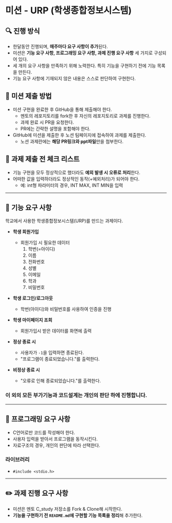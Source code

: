 # 미션 - URP (학생종합정보시스템)

## 🔍 진행 방식

- 한달동안 진행되며, **매주마다 요구 사항이 추가**된다.
- 미션은 **기능 요구 사항, 프로그래밍 요구 사항, 과제 진행 요구 사항** 세 가지로 구성되어 있다.
- 세 개의 요구 사항을 만족하기 위해 노력한다. 특히 기능을 구현하기 전에 기능 목록을 만든다.
- 기능 요구 사항에 기재되지 않은 내용은 스스로 판단하여 구현한다.

## 📮 미션 제출 방법

- 미션 구현을 완료한 후 GitHub을 통해 제출해야 한다.
    - 멘토의 레포지토리를 fork한 후 자신의 레포지토리로 과제를 진행한다.
    - 과제 완료 시 PR을 요청한다.
    - PR에는 간략한 설명을 포함해야 한다.
- GitHub에 미션을 제출한 후 노션 팀페이지에 접속하여 과제를 제출한다.
    - 노션 과제란에는 **해당 PR링크와 ppt파일**만을 첨부한다.


## 🚨 과제 제출 전 체크 리스트

- 기능 구현을 모두 정상적으로 했더라도 **예외 발생 시 오류로 처리**한다.
- 어떠한 값을 입력하더라도 정상적인 동작(+예외처리)가 되어야 한다.
    - 예: int형 파라미터의 경우, INT MAX, INT MIN을 입력



---

## 🚀 기능 요구 사항

학교에서 사용한 학생종합정보시스템(URP)를 만드는 과제이다.

- **학생 회원가입**
    - 회원가입 시 필요한 데이터
        1. 학번(=아이디)
        2. 이름
        3. 전화번호
        4. 성별
        5. 이메일
        6. 학과
        7. 비밀번호

- **학생 로그인/로그아웃**
    - 학번(아이디)와 비밀번호를 사용하여 인증을 진행

- **학생 마이페이지 조회**
    - 회원가입시 받은 데이터를 화면에 출력

- **정상 종료 시**
    - 사용자가 `-1`을 입력하면 종료된다.
    - "프로그램이 종료되었습니다."를 출력한다.

- **비정상 종료 시**
    - "오류로 인해 종료되었습니다."를 출력한다.

### 이 외의 모든 부가기능과 코드설계는 개인의 판단 하에 진행합니다.

---

## 🎯 프로그래밍 요구 사항

- C언어로만 코드를 작성해야 한다.
- 사용자 입력을 받아서 프로그램을 동작시킨다.
- 자료구조의 경우, 개인의 판단에 따라 선택한다.

### 라이브러리

- `#include <stdio.h>` 


---

## ✏️ 과제 진행 요구 사항

- 미션은 멘토 C_study 저장소를 Fork & Clone해 시작한다.
- **기능을 구현하기 전 `README.md`에 구현할 기능 목록을 정리**해 추가한다.
